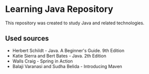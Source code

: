 # Learning Java Repository

This repository was created to study Java and related technologies.

## Used sources
* Herbert Schildt - Java. A Beginner's Guide. 9th Edition 
* Katie Sierra and Bert Bates - Java. 2th Edition
* Walls Craig - Spring in Action
* Balaji Varanasi and Sudha Belida - Introducing Maven